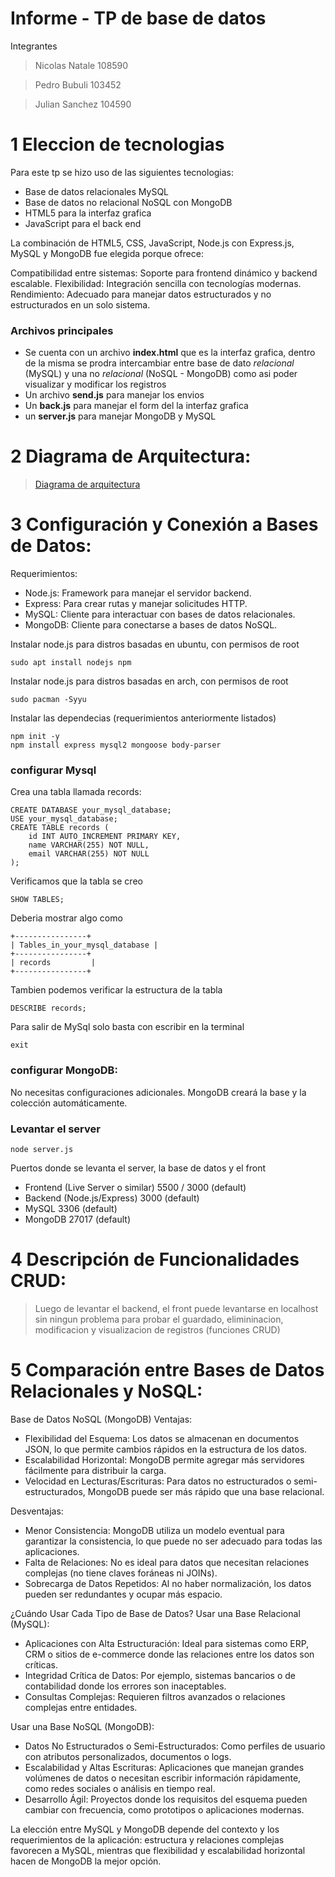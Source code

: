 # Informe - TP de base de datos
Integrantes
> Nicolas Natale 108590

> Pedro Bubuli 103452

> Julian Sanchez 104590

# 1 Eleccion de tecnologias

Para este tp se hizo uso de las siguientes tecnologias:
 - Base de datos relacionales MySQL
 - Base de datos no relacional NoSQL con MongoDB
 - HTML5 para la interfaz grafica
 - JavaScript para el back end

La combinación de HTML5, CSS, JavaScript, Node.js con Express.js, MySQL y MongoDB fue elegida porque ofrece:

Compatibilidad entre sistemas: Soporte para frontend dinámico y backend escalable.
Flexibilidad: Integración sencilla con tecnologías modernas.
Rendimiento: Adecuado para manejar datos estructurados y no estructurados en un solo sistema.


### Archivos principales

- Se cuenta con un archivo **index.html** que es la interfaz grafica, dentro de la misma se prodra intercambiar entre base de dato *relacional* (MySQL) y una no *relacional* (NoSQL - MongoDB) como asi poder visualizar y modificar los registros
- Un archivo **send.js** para manejar los envios
- Un **back.js** para manejar el form del la interfaz grafica
- un **server.js** para manejar MongoDB y MySQL

# 2 Diagrama de Arquitectura:
> [Diagrama de arquitectura](https://github.com/Igris-1/bdd/blob/main/diagrama_de_arquitectura.jpeg)

# 3 Configuración y Conexión a Bases de Datos:

Requerimientos:
- Node.js: Framework para manejar el servidor backend.
- Express: Para crear rutas y manejar solicitudes HTTP.
- MySQL: Cliente para interactuar con bases de datos relacionales.
- MongoDB: Cliente para conectarse a bases de datos NoSQL.

Instalar node.js para distros basadas en ubuntu, con permisos de root
```
sudo apt install nodejs npm
```
Instalar node.js para distros basadas en arch, con permisos de root
```
sudo pacman -Syyu
```


Instalar las dependecias (requerimientos anteriormente listados)
```
npm init -y
npm install express mysql2 mongoose body-parser
```

### configurar Mysql
Crea una tabla llamada records:

```
CREATE DATABASE your_mysql_database;
USE your_mysql_database;
CREATE TABLE records (
    id INT AUTO_INCREMENT PRIMARY KEY,
    name VARCHAR(255) NOT NULL,
    email VARCHAR(255) NOT NULL
);
```

Verificamos que la tabla se creo
```
SHOW TABLES;
```

Deberia mostrar algo como
```
+----------------+
| Tables_in_your_mysql_database |
+----------------+
| records         |
+----------------+
```

Tambien podemos verificar la estructura de la tabla
```
DESCRIBE records;
```

Para salir de MySql solo basta con escribir en la terminal
```
exit
```

### configurar MongoDB:
No necesitas configuraciones adicionales. MongoDB creará la base y la colección automáticamente.

### Levantar el server
```
node server.js
```

Puertos donde se levanta el server, la base de datos y el front
- Frontend (Live Server o similar)	5500 / 3000 (default)
- Backend (Node.js/Express)	3000 (default)
- MySQL	3306 (default)
- MongoDB	27017 (default)

# 4 Descripción de Funcionalidades CRUD:
> Luego de levantar el backend, el front puede levantarse en localhost sin ningun problema para probar el guardado, elimininacion, modificacion y visualizacion de registros (funciones CRUD)

# 5 Comparación entre Bases de Datos Relacionales y NoSQL:
Base de Datos NoSQL (MongoDB)
Ventajas:
- Flexibilidad del Esquema: Los datos se almacenan en documentos JSON, lo que permite cambios rápidos en la estructura de los datos.
- Escalabilidad Horizontal: MongoDB permite agregar más servidores fácilmente para distribuir la carga.
- Velocidad en Lecturas/Escrituras: Para datos no estructurados o semi-estructurados, MongoDB puede ser más rápido que una base relacional.

Desventajas:
- Menor Consistencia: MongoDB utiliza un modelo eventual para garantizar la consistencia, lo que puede no ser adecuado para todas las aplicaciones.
- Falta de Relaciones: No es ideal para datos que necesitan relaciones complejas (no tiene claves foráneas ni JOINs).
- Sobrecarga de Datos Repetidos: Al no haber normalización, los datos pueden ser redundantes y ocupar más espacio.

¿Cuándo Usar Cada Tipo de Base de Datos?
Usar una Base Relacional (MySQL):
- Aplicaciones con Alta Estructuración: Ideal para sistemas como ERP, CRM o sitios de e-commerce donde las relaciones entre los datos son críticas.
- Integridad Crítica de Datos: Por ejemplo, sistemas bancarios o de contabilidad donde los errores son inaceptables.
- Consultas Complejas: Requieren filtros avanzados o relaciones complejas entre entidades.

Usar una Base NoSQL (MongoDB):
- Datos No Estructurados o Semi-Estructurados: Como perfiles de usuario con atributos personalizados, documentos o logs.
- Escalabilidad y Altas Escrituras: Aplicaciones que manejan grandes volúmenes de datos o necesitan escribir información rápidamente, como redes sociales o análisis en tiempo real.
- Desarrollo Ágil: Proyectos donde los requisitos del esquema pueden cambiar con frecuencia, como prototipos o aplicaciones modernas.

La elección entre MySQL y MongoDB depende del contexto y los requerimientos de la aplicación: estructura y relaciones complejas favorecen a MySQL, mientras que flexibilidad y escalabilidad horizontal hacen de MongoDB la mejor opción.
